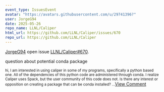 ```yaml
---
event_type: IssuesEvent
avatar: "https://avatars.githubusercontent.com/u/29741396?"
user: JorgeG94
date: 2025-05-26
repo_name: LLNL/Caliper
html_url: https://github.com/LLNL/Caliper/issues/670
repo_url: https://github.com/LLNL/Caliper
---
```


<a href='https://github.com/JorgeG94' target='_blank'>JorgeG94</a> open issue <a href='https://github.com/LLNL/Caliper/issues/670' target='_blank'>LLNL/Caliper#670</a>.

<p>question about potential conda package</p><small>hi, I am interested in using caliper in some of my programs, specifically a python based one. All of the dependencies of this python code are administered through conda. I realize Caliper uses Spack, but the user community of this code does not. Is there any interest or opposition on creating a package that can be conda installed? ...</small><a href='https://github.com/LLNL/Caliper/issues/670' target='_blank'>View Comment</a>